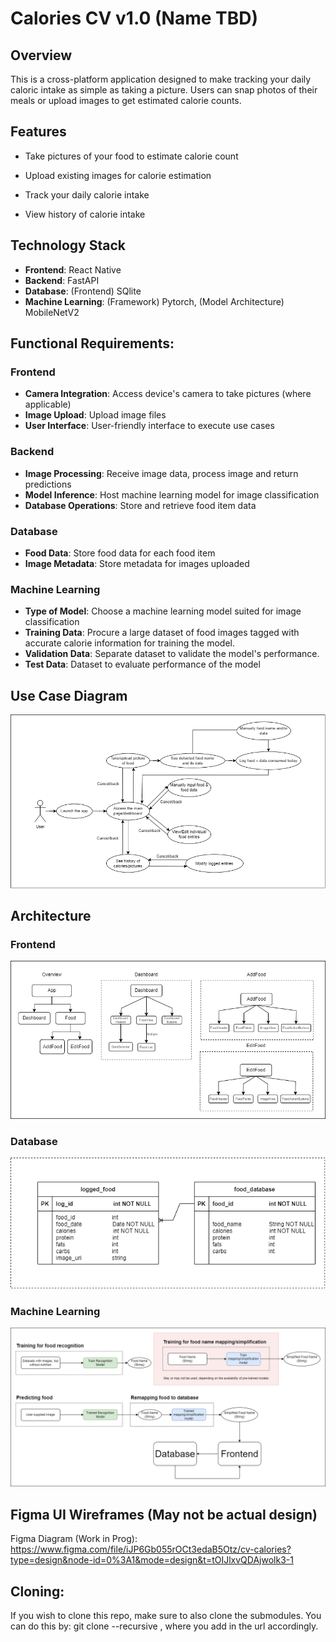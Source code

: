 # Calories CV v1.0 (Name TBD)
## Overview
This is a cross-platform application designed to make tracking your daily caloric intake as simple as taking a picture. Users can snap photos of their meals or upload images to get estimated calorie counts.

## Features
* Take pictures of your food to estimate calorie count

* Upload existing images for calorie estimation

* Track your daily calorie intake

* View history of calorie intake

## Technology Stack
* **Frontend**: React Native
* **Backend**: FastAPI
* **Database**: (Frontend) SQlite
* **Machine Learning**: (Framework) Pytorch, (Model Architecture) MobileNetV2

## Functional Requirements:
### Frontend
* **Camera Integration**: Access device's camera to take pictures (where applicable)
* **Image Upload**: Upload image files
* **User Interface**: User-friendly interface to execute use cases

### Backend
* **Image Processing**: Receive image data, process image and return predictions
* **Model Inference**: Host machine learning model for image classification
* **Database Operations**: Store and retrieve food item data

### Database
* **Food Data**: Store food data for each food item
* **Image Metadata**: Store metadata for images uploaded

### Machine Learning
* **Type of Model**: Choose a machine learning model suited for image classification
* **Training Data**: Procure a large dataset of food images tagged with accurate calorie information for training the model.
* **Validation Data**: Separate dataset to validate the model's performance.
* **Test Data**: Dataset to evaluate performance of the model

## Use Case Diagram
![Use Case Diagram](./diagrams/v1.0/Use%20Case%20Diagram.png)

## Architecture
### Frontend
![Component_Hierarchy_Diagram](./diagrams/v1.0/Component%20Hierarchy%20Diagram.png)
### Database
![Database Schema](./diagrams/v1.0/Database%20Schema.png)
### Machine Learning
![ML Pipeline](./diagrams/v1.0/ML%20Pipeline.png)

## Figma UI Wireframes (May not be actual design)
Figma Diagram (Work in Prog): https://www.figma.com/file/iJP6Gb055rOCt3edaB5Otz/cv-calories?type=design&node-id=0%3A1&mode=design&t=tOIJlxvQDAjwolk3-1



## Cloning:
If you wish to clone this repo, make sure to also clone the submodules. You can do this by: git clone --recursive <URL-of-main-repo>, where you add in the url accordingly.

  
